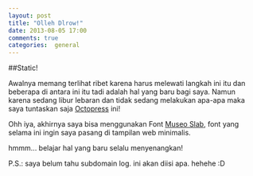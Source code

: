 ```yaml
---
layout: post
title: "Olleh Dlrow!"
date: 2013-08-05 17:00
comments: true
categories:  general
---
```


##Static!

Awalnya memang terlihat ribet karena harus melewati langkah ini itu dan beberapa di antara ini itu tadi adalah hal yang baru bagi saya. Namun karena sedang libur lebaran dan tidak sedang melakukan apa-apa maka saya tuntaskan saja [Octopress](http://octopress.org) ini!

Ohh iya, akhirnya saya bisa menggunakan Font [Museo Slab](https://typekit.com/fonts/museo-slab), font yang selama ini ingin saya pasang di tampilan web minimalis.

hmmm... belajar hal yang baru selalu menyenangkan!

P.S.: saya belum tahu subdomain log. ini akan diisi apa. hehehe :D